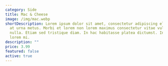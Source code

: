 ```yaml
---
category: Side
title: Mac & Cheese
image: /img/mac.webp
shortDescription: Lorem ipsum dolor sit amet, consectetur adipiscing elit. Donec
  at urna metus. Morbi et lorem non lorem maximus consectetur vitae vulputate
  nulla. Etiam sed tristique diam. In hac habitasse platea dictumst. Integer id
  lorem mi.
description: ""
price: 3.99
featured: false
active: true
---
```

